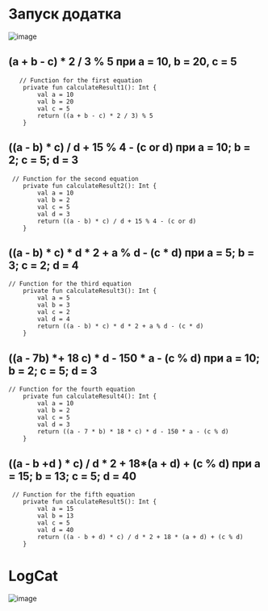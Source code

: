 # Запуск додатка
![image](https://github.com/user-attachments/assets/a36e3abc-2b19-454c-9fa2-9d698453757d)
## (a + b - c) * 2 / 3 % 5 при a = 10,  b = 20,  c = 5
```
   // Function for the first equation
    private fun calculateResult1(): Int {
        val a = 10
        val b = 20
        val c = 5
        return ((a + b - c) * 2 / 3) % 5
    }
```
## ((a - b) * c) / d + 15 % 4 - (c or d) при a = 10;  b = 2; c = 5; d = 3
```
 // Function for the second equation
    private fun calculateResult2(): Int {
        val a = 10
        val b = 2
        val c = 5
        val d = 3
        return ((a - b) * c) / d + 15 % 4 - (c or d)
    }
```
## ((a - b) * c) * d * 2 + a % d - (c * d) при a = 5;  b = 3;  c = 2;  d = 4
```
// Function for the third equation
    private fun calculateResult3(): Int {
        val a = 5
        val b = 3
        val c = 2
        val d = 4
        return ((a - b) * c) * d * 2 + a % d - (c * d)
    }
```
## ((a - 7b) *+ 18 c) * d - 150 * a - (c % d) при a = 10;  b = 2; c = 5; d = 3
```
// Function for the fourth equation
    private fun calculateResult4(): Int {
        val a = 10
        val b = 2
        val c = 5
        val d = 3
        return ((a - 7 * b) * 18 * c) * d - 150 * a - (c % d)
    }
```
## ((a - b +d ) * c) / d * 2 + 18*(a + d) + (c % d) при a = 15;  b = 13;  c = 5;  d = 40
```
 // Function for the fifth equation
    private fun calculateResult5(): Int {
        val a = 15
        val b = 13
        val c = 5
        val d = 40
        return ((a - b + d) * c) / d * 2 + 18 * (a + d) + (c % d)
    }
```
# LogCat
![image](https://github.com/user-attachments/assets/5b64d943-7729-4085-ba43-69c38979a221)
